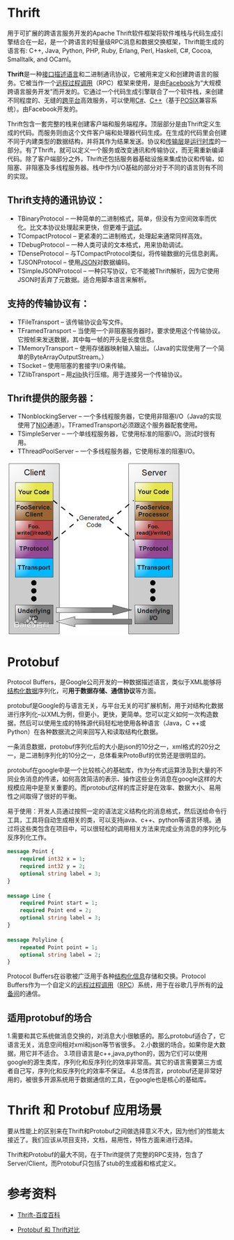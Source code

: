# Thrift

用于可扩展的跨语言服务开发的Apache Thrift软件框架将软件堆栈与代码生成引擎结合在一起，是一个跨语言的轻量级RPC消息和数据交换框架，Thrift能生成的语言有: C++, Java, Python, PHP, Ruby, Erlang, Perl, Haskell, C#, Cocoa, Smalltalk, and OCaml。



**Thrift**是一种[接口描述语言](https://baike.baidu.com/item/接口描述语言)和二进制通讯协议，它被用来定义和创建跨语言的服务。它被当作一个[远程过程调用](https://baike.baidu.com/item/远程过程调用)（RPC）框架来使用，是由[Facebook](https://baike.baidu.com/item/Facebook)为“大规模跨语言服务开发”而开发的。它通过一个代码生成引擎联合了一个软件栈，来创建不同程度的、无缝的[跨平台](https://baike.baidu.com/item/跨平台)高效服务，可以使用[C#](https://baike.baidu.com/item/C%23)、[C++](https://baike.baidu.com/item/C%2B%2B)（基于[POSIX](https://baike.baidu.com/item/POSIX)兼容系统）。由Facebook开发的。



Thrift包含一套完整的栈来创建客户端和服务端程序。顶层部分是由Thrift定义生成的代码。而服务则由这个文件客户端和处理器代码生成。在生成的代码里会创建不同于内建类型的数据结构，并将其作为结果发送。协议和[传输层](https://baike.baidu.com/item/传输层)是[运行时库](https://baike.baidu.com/item/运行时库)的一部分。有了Thrift，就可以定义一个服务或改变通讯和传输协议，而无需重新编译代码。除了客户端部分之外，Thrift还包括服务器基础设施来集成协议和传输，如阻塞、非阻塞及多线程服务器。栈中作为I/O基础的部分对于不同的语言则有不同的实现。



## Thrift支持的通讯协议：

- TBinaryProtocol – 一种简单的二进制格式，简单，但没有为空间效率而优化。比文本协议处理起来更快，但更难于[调试](https://baike.baidu.com/item/调试)。
- TCompactProtocol – 更紧凑的二进制格式，处理起来通常同样高效。
- TDebugProtocol – 一种人类可读的文本格式，用来协助调试。
- TDenseProtocol – 与TCompactProtocol类似，将传输数据的元信息剥离。
- TJSONProtocol – 使用[JSON](https://baike.baidu.com/item/JSON)对数据编码。
- TSimpleJSONProtocol – 一种只写协议，它不能被Thrift解析，因为它使用JSON时丢弃了元数据。适合用脚本语言来解析。

## 支持的传输协议有：

- TFileTransport – 该传输协议会写文件。
- TFramedTransport – 当使用一个非阻塞服务器时，要求使用这个传输协议。它按帧来发送数据，其中每一帧的开头是长度信息。
- TMemoryTransport – 使用存储器映射输入输出。（Java的实现使用了一个简单的ByteArrayOutputStream。）
- TSocket – 使用阻塞的套接字I/O来传输。
- TZlibTransport – 用[zlib](https://baike.baidu.com/item/zlib)执行压缩。用于连接另一个传输协议。

## Thrift提供的服务器：

- TNonblockingServer – 一个多线程服务器，它使用非阻塞I/O（Java的实现使用了[NIO](https://baike.baidu.com/item/NIO)通道）。TFramedTransport必须跟这个服务器配套使用。
- TSimpleServer – 一个单线程服务器，它使用标准的阻塞I/O。测试时很有用。
- TThreadPoolServer – 一个多线程服务器，它使用标准的阻塞I/O。



![img](../images/os/thrift.png)



# Protobuf

Protocol Buffers，是Google公司开发的一种数据描述语言，类似于XML能够将[结构化数据](https://baike.baidu.com/item/结构化数据/5910594)序列化，可**用于数据存储、通信协议**等方面。



protobuf是Google的与语言无关，与平台无关的可扩展机制，用于对结构化数据进行序列化–以XML为例，但更小，更快，更简单。您可以定义如何一次构造数据，然后可以使用生成的特殊源代码轻松地使用各种语言（Java，C ++或Python）在各种数据流之间来回写入和读取结构化数据。



一条消息数据，protobuf序列化后的大小是json的10分之一，xml格式的20分之一，是二进制序列化的10分之一，总体看来ProtoBuf的优势还是很明显的。



protobuf在google中是一个比较核心的基础库，作为分布式运算涉及到大量的不同业务消息的传递，如何高效简洁的表示、操作这些业务消息在google这样的大规模应用中是至关重要的。而protobuf这样的库正好是在效率、数据大小、易用性之间取得了很好的平衡。



易于使用：开发人员通过按照一定的语法定义结构化的消息格式，然后送给命令行工具，工具将自动生成相关的类，可以支持java、c++、python等语言环境。通过将这些类包含在项目中，可以很轻松的调用相关方法来完成业务消息的序列化与反序列化工作。

```protobuf
message Point {
	required int32 x = 1;
	required int32 y = 2;
	optional string label = 3;
}

message Line {
	required Point start = 1;
	required Point end = 2;
	optional string label = 3;
}

message Polyline {
	repeated Point point = 1;
	optional string label = 2;
}
```

Protocol Buffers在谷歌被广泛用于各种[结构化信息](https://baike.baidu.com/item/结构化信息/3608157)存储和交换。Protocol Buffers作为一个自定义的[远程过程调用](https://baike.baidu.com/item/远程过程调用)（[RPC](https://baike.baidu.com/item/RPC/609861)）系统，用于在谷歌几乎所有的[设备间](https://baike.baidu.com/item/设备间/9034636)的通信。



## 适用protobuf的场合

1.需要和其它系统做消息交换的，对消息大小很敏感的。那么protobuf适合了，它语言无关，消息空间相对xml和json等节省很多。
2.小数据的场合。如果你是大数据，用它并不适合。
3.项目语言是c++,java,python的，因为它们可以使用google的源生类库，序列化和反序列化的效率非常高。其它的语言需要第三方或者自己写，序列化和反序列化的效率不保证。
4.总体而言，protobuf还是非常好用的，被很多开源系统用于数据通信的工具，在google也是核心的基础库。



# Thrift 和 Protobuf 应用场景

要从性能上的区别来在Thrift和Protobuf之间做选择意义不大，因为他们的性能太接近了。我们应该从项目支持，文档，易用性，特性方面来进行选择。

Thrift和Protobuf的最大不同，在于Thrift提供了完整的RPC支持，包含了Server/Client，而Protobuf只包括了stub的生成器和格式定义。





# 参考资料

- [Thrift-百度百科](https://baike.baidu.com/item/thrift/3879058?fr=aladdin)

- [Protobuf 和 Thrift对比](https://blog.csdn.net/weixin_33727510/article/details/90323290)

